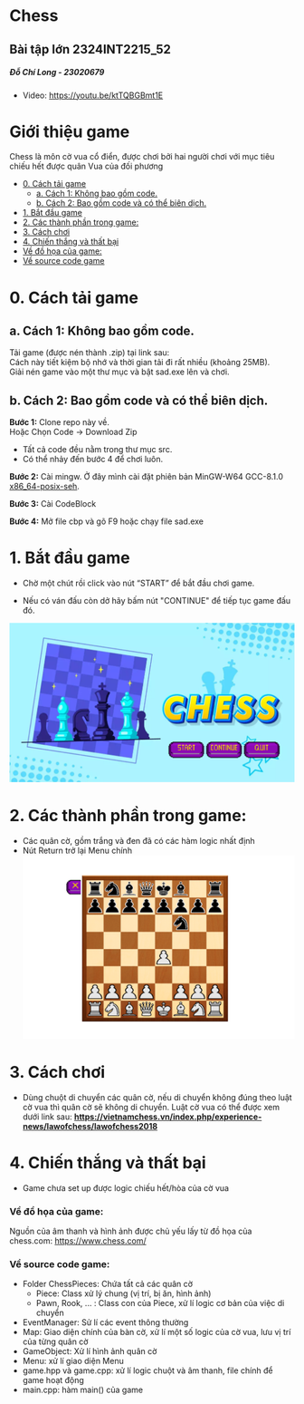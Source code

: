 # Chess
## Bài tập lớn 2324INT2215_52
##### *Đỗ Chí Long - 23020679*

- Video: https://youtu.be/ktTQBGBmt1E

# Giới thiệu game

Chess là môn cờ vua cổ điển, được chơi bởi hai người chơi với mục tiêu chiếu hết được quân Vua của đối phương

- [0. Cách tải game](#0-cách-tải-game)
    * [a. Cách 1: Không bao gồm code.](#a-cách-1-không-bao-gồm-code)
    * [b. Cách 2: Bao gồm code và có thể biên dịch.](#b-cách-2-bao-gồm-code-và-có-thể-biên-dịch)
- [1. Bắt đầu game](#1bắt-đầu-game)
- [2. Các thành phần trong game:](#2-các-thành-phần-trong-game)
- [3. Cách chơi](#3-cách-chơi)
- [4. Chiến thắng và thất bại](#4-chiến-thắng-và-thất-bại)
- [Về đồ họa của game:](#về-đồ-họa-của-game)
- [Về source code game](#về-source-code-game)

# 0. Cách tải game

## a. Cách 1: Không bao gồm code.

Tải game (được nén thành .zip) tại link
sau: <br/>
Cách này tiết kiệm bộ nhớ và thời gian tải đi rất nhiều (khoảng 25MB).<br/>
Giải nén game vào một thư mục và bật sad.exe lên và chơi.<br/>

## b. Cách 2: Bao gồm code và có thể biên dịch.

**Bước 1:** Clone repo này về. <br/>
Hoặc Chọn Code -> Download Zip
- Tất cả code đều nằm trong thư mục src.<br/>
- Có thể nhảy đến bước 4 để chơi luôn.

**Bước 2:** Cài mingw. Ở đây mình cài đặt phiên bản MinGW-W64
GCC-8.1.0 [x86_64-posix-seh](https://sourceforge.net/projects/mingw-w64/files/Toolchains%20targetting%20Win64/Personal%20Builds/mingw-builds/8.1.0/threads-posix/seh/x86_64-8.1.0-release-posix-seh-rt_v6-rev0.7z/download).<br/>

**Bước 3:** Cài CodeBlock

**Bước 4:** Mở file cbp và gõ F9 hoặc chạy file sad.exe


# 1. Bắt đầu game

* Chờ một chút rồi click vào nút “START” để bắt đầu chơi game.

* Nếu có ván đấu còn dở hãy bấm nút "CONTINUE" để tiếp tục game đấu đó.

![ezgif com-video-to-gif](readme-img/MenuInterface.png)



# 2. Các thành phần trong game:

* Các quân cờ, gồm trắng và đen đã có các hàm logic nhất định
* Nút Return trở lại Menu chính
![ezgif com-video-to-gif](readme-img/GameInterface.png)

# 3. Cách chơi
* Dùng chuột di chuyển các quân cờ, nếu di chuyển không đúng theo luật cờ vua thì quân cờ sẽ không di chuyển. Luật cờ vua có thể được xem dưới link sau:
**https://vietnamchess.vn/index.php/experience-news/lawofchess/lawofchess2018**

# 4. Chiến thắng và thất bại

* Game chưa set up được logic chiếu hết/hòa của cờ vua

### Về đồ họa của game:
Nguồn của âm thanh và hình ảnh được chủ yếu lấy từ đồ họa của
chess.com:             https://www.chess.com/ 



### Về source code game:

- Folder ChessPieces: Chứa tất cả các quân cờ
    * Piece: Class xử lý chung (vị trí, bị ăn, hình ảnh)
    * Pawn, Rook, ... : Class con của Piece, xử lí logic cơ bản của việc di chuyển
- EventManager: Sử lí các event thông thường
- Map: Giao diện chính của bàn cờ, xử lí một số logic của cờ vua, lưu vị trí của từng quân cờ
- GameObject: Xử lí hình ảnh quân cờ
- Menu: xử lí giao diện Menu
- game.hpp và game.cpp: xử lí logic chuột và âm thanh, file chính để game hoạt động
- main.cpp: hàm main() của game